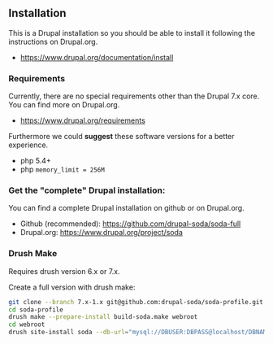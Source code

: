 ## Installation
This is a Drupal installation so you should be able to install it following the instructions on Drupal.org.

 - https://www.drupal.org/documentation/install

### Requirements
Currently, there are no special requirements other than the Drupal 7.x core. You can find more on Drupal.org.

 - https://www.drupal.org/requirements
 
Furthermore we could **suggest** these software versions for a better experience.

 - php 5.4+
 - php ```memory_limit = 256M```

### Get the "complete" Drupal installation:

You can find a complete Drupal installation on github or on Drupal.org.

 - Github (recommended): https://github.com/drupal-soda/soda-full
 - Drupal.org: https://www.drupal.org/project/soda

### Drush Make

Requires drush version 6.x or 7.x.

Create a full version with drush make:

``` bash
git clone --branch 7.x-1.x git@github.com:drupal-soda/soda-profile.git
cd soda-profile
drush make --prepare-install build-soda.make webroot
cd webroot
drush site-install soda --db-url="mysql://DBUSER:DBPASS@localhost/DBNAME"
```
